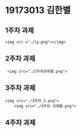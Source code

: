 # 19173013 김한별

## 1주차 과제
    <img src ="./lp.png"></img>
    
## 2주차 과제
     <img src="./2주차과제물.png">
     
## 3주차 과제
    <img src="./3주차_2.png">
        <img src="./3주차 과제물.png">
    
## 4주차 과제
